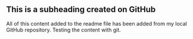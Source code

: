 
## This is a subheading created on GitHub

All of this content added to the readme file has been added from my local GitHub repository. Testing the content with git. 